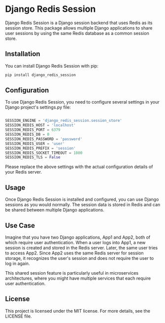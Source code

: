 # Django Redis Session

Django Redis Session is a Django session backend that uses Redis as its session store. This package allows multiple Django applications to share user sessions by using the same Redis database as a common session store.

## Installation

You can install Django Redis Session with pip:

```bash
pip install django_redis_session
```
## Configuration
To use Django Redis Session, you need to configure several settings in your Django project's settings.py file:

```python

SESSION_ENGINE = 'django_redis_session.session_store'
SESSION_REDIS_HOST = 'localhost'
SESSION_REDIS_PORT = 6379
SESSION_REDIS_DB = 0
SESSION_REDIS_PASSWORD = 'password'
SESSION_REDIS_USER = 'user'
SESSION_REDIS_PREFIX = 'session'
SESSION_REDIS_SOCKET_TIMEOUT = 1800
SESSION_REDIS_TLS = False
```
Please replace the above settings with the actual configuration details of your Redis server.

## Usage
Once Django Redis Session is installed and configured, you can use Django sessions as you would normally. The session data is stored in Redis and can be shared between multiple Django applications.

## Use Case
Imagine that you have two Django applications, App1 and App2, both of which require user authentication. When a user logs into App1, a new session is created and stored in the Redis server. Later, the same user tries to access App2. Since App2 uses the same Redis server for session storage, it recognizes the user's session and does not require the user to log in again.

This shared session feature is particularly useful in microservices architectures, where you might have multiple services that each require user authentication.

## License
This project is licensed under the MIT license. For more details, see the LICENSE file.